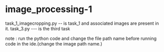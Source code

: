 # image_processing-1


task_1_imagecropping.py -- is task_1 and associated images are present in it.
task_3.py --- is the third task 


note :
run the python code and change the file path name before running code in the ide.(change the image path name.)


